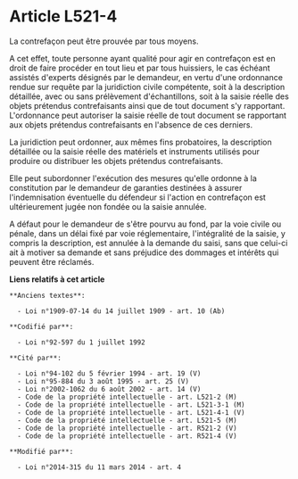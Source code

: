 # Article L521-4

La contrefaçon peut être prouvée par tous moyens. 

A cet effet, toute personne ayant qualité pour agir en contrefaçon est en droit de faire procéder en tout lieu et par tous
huissiers, le cas échéant assistés d'experts désignés par le demandeur, en vertu d'une ordonnance rendue sur requête par la
juridiction civile compétente, soit à la description détaillée, avec ou sans prélèvement d'échantillons, soit à la saisie
réelle des objets prétendus contrefaisants ainsi que de tout document s'y rapportant. L'ordonnance peut autoriser la saisie
réelle de tout document se rapportant aux objets prétendus contrefaisants en l'absence de ces derniers. 

La juridiction peut ordonner, aux mêmes fins probatoires, la description détaillée ou la saisie réelle des matériels et
instruments utilisés pour produire ou distribuer les objets prétendus contrefaisants. 

Elle peut subordonner l'exécution des mesures qu'elle ordonne à la constitution par le demandeur de garanties destinées à
assurer l'indemnisation éventuelle du défendeur si l'action en contrefaçon est ultérieurement jugée non fondée ou la saisie
annulée. 

A défaut pour le demandeur de s'être pourvu au fond, par la voie civile ou pénale, dans un délai fixé par voie réglementaire,
l'intégralité de la saisie, y compris la description, est annulée à la demande du saisi, sans que celui-ci ait à motiver sa
demande et sans préjudice des dommages et intérêts qui peuvent être réclamés.

**Liens relatifs à cet article**

	**Anciens textes**:

	  - Loi n°1909-07-14 du 14 juillet 1909 - art. 10 (Ab)

	**Codifié par**:

	  - Loi n°92-597 du 1 juillet 1992

	**Cité par**:

	  - Loi n°94-102 du 5 février 1994 - art. 19 (V)
	  - Loi n°95-884 du 3 août 1995 - art. 25 (V)
	  - Loi n°2002-1062 du 6 août 2002 - art. 14 (V)
	  - Code de la propriété intellectuelle - art. L521-2 (M)
	  - Code de la propriété intellectuelle - art. L521-3-1 (M)
	  - Code de la propriété intellectuelle - art. L521-4-1 (V)
	  - Code de la propriété intellectuelle - art. L521-5 (M)
	  - Code de la propriété intellectuelle - art. R521-2 (V)
	  - Code de la propriété intellectuelle - art. R521-4 (V)

	**Modifié par**:

	  - Loi n°2014-315 du 11 mars 2014 - art. 4
